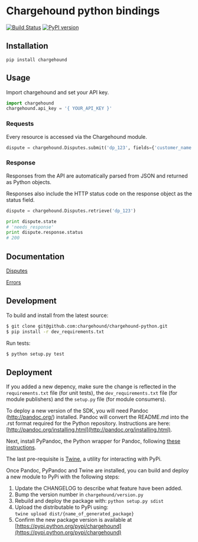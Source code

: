 # Chargehound python bindings 

[![Build Status](https://travis-ci.org/chargehound/chargehound-python.svg?branch=master)](https://travis-ci.org/chargehound/chargehound-python) [![PyPI version](https://badge.fury.io/py/chargehound.svg)](https://badge.fury.io/py/chargehound)

## Installation

`pip install chargehound`

## Usage

Import chargehound and set your API key.

```python
import chargehound
chargehound.api_key = '{ YOUR_API_KEY }'
```

### Requests

Every resource is accessed via the Chargehound module.

```python
dispute = chargehound.Disputes.submit('dp_123', fields={'customer_name': 'Susie'})
```

### Response

Responses from the API are automatically parsed from JSON and returned as Python objects.

Responses also include the HTTP status code on the response object as the status field.

```python
dispute = chargehound.Disputes.retrieve('dp_123')

print dispute.state
# 'needs_response'
print dispute.response.status
# 200
```

## Documentation

[Disputes](https://www.chargehound.com/docs/api/index.html?python#disputes)

[Errors](https://www.chargehound.com/docs/api/index.html?python#errors)

## Development

To build and install from the latest source:

```bash
$ git clone git@github.com:chargehound/chargehound-python.git
$ pip install -r dev_requirements.txt
```

Run tests:

```bash
$ python setup.py test
```

## Deployment

If you added a new depency, make sure the change is reflected in the 
`requirements.txt` file (for unit tests), the `dev_requirements.txt` file (for module publishers)
and the `setup.py` file (for module consumers).

To deploy a new version of the SDK, you will need Pandoc (http://pandoc.org/) installed.
Pandoc will convert the README.md into the .rst format required for the Python repository.
Instructions are here: [http://pandoc.org/installing.html](http://pandoc.org/installing.html).

Next, install PyPandoc, the Python wrapper for Pandoc, following [these instructions](https://pypi.python.org/pypi/pypandoc).
 
The last pre-requisite is [Twine](https://pypi.python.org/pypi/twine), a utility for interacting with PyPi.

Once Pandoc, PyPandoc and Twine are installed, you can build and deploy a new module to PyPi with the following steps:

 1. Update the CHANGELOG to describe what feature have been added.
 2. Bump the version number in `chargehound/version.py`
 3. Rebuild and deploy the package with:
   ```python setup.py sdist```
 4. Upload the distributable to PyPi using:   
   ```twine upload dist/{name_of_generated_package}```
 4. Confirm the new package version is available at [https://pypi.python.org/pypi/chargehound](https://pypi.python.org/pypi/chargehound)
